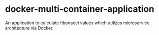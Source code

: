 # docker-multi-container-application
An application to calculate fibonacci values which utilizes microservice architecture via Docker.
